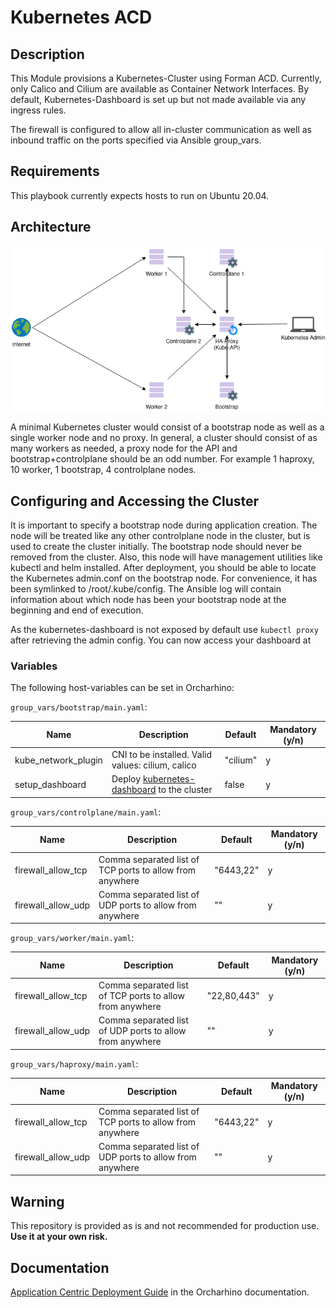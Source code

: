 # Kubernetes ACD

## Description

This Module provisions a Kubernetes-Cluster using Forman ACD.
Currently, only Calico and Cilium are available as Container Network Interfaces.
By default, Kubernetes-Dashboard is set up but not made available via any ingress rules.

The firewall is configured to allow all in-cluster communication as well as inbound traffic on the ports specified via Ansible group_vars.

## Requirements

This playbook currently expects hosts to run on Ubuntu 20.04.

## Architecture
![](./architecture.png)

A minimal Kubernetes cluster would consist of a bootstrap node as well as a single worker node and no proxy.
In general, a cluster should consist of as many workers as needed, a proxy node for the API and bootstrap+controlplane
should be an odd number. For example 1 haproxy, 10 worker, 1 bootstrap, 4 controlplane nodes.


## Configuring and Accessing the Cluster
It is important to specify a bootstrap node during application creation.
The node will be treated like any other controlplane node in the cluster, but is used to create the cluster initially.
The bootstrap node should never be removed from the cluster.
Also, this node will have management utilities like kubectl and helm installed.
After deployment, you should be able to locate the Kubernetes admin.conf on the bootstrap node.
For convenience, it has been symlinked to /root/.kube/config.
The Ansible log will contain information about which node has been your bootstrap node at the beginning and end of execution.

As the kubernetes-dashboard is not exposed by default use `kubectl proxy` after retrieving the admin config.
You can now access your dashboard at
[](http://localhost:8001/api/v1/namespaces/kubernetes-dashboard/services/https:kubernetes-dashboard:/proxy/)

### Variables

The following host-variables can be set in Orcharhino:

`group_vars/bootstrap/main.yaml`:

| Name | Description | Default | Mandatory (y/n) |
| ---- | ----------- | ------- | --------------- |
| kube_network_plugin | CNI to be installed. Valid values: cilium, calico | "cilium" | y |
| setup_dashboard | Deploy [kubernetes-dashboard](https://github.com/kubernetes/dashboard) to the cluster | false | y |


`group_vars/controlplane/main.yaml`:

| Name | Description | Default | Mandatory (y/n) |
| ---- | ----------- | ------- | --------------- |
| firewall_allow_tcp | Comma separated list of TCP ports to allow from anywhere | "6443,22" | y |
| firewall_allow_udp | Comma separated list of UDP ports to allow from anywhere | "" | y |

`group_vars/worker/main.yaml`:

| Name | Description | Default | Mandatory (y/n) |
| ---- | ----------- | ------- | --------------- |
| firewall_allow_tcp | Comma separated list of TCP ports to allow from anywhere | "22,80,443" | y |
| firewall_allow_udp | Comma separated list of UDP ports to allow from anywhere | "" | y |

`group_vars/haproxy/main.yaml`:

| Name | Description | Default | Mandatory (y/n) |
| ---- | ----------- | ------- | --------------- |
| firewall_allow_tcp | Comma separated list of TCP ports to allow from anywhere | "6443,22" | y |
| firewall_allow_udp | Comma separated list of UDP ports to allow from anywhere | "" | y |

## Warning

This repository is provided as is and not recommended for production use. **Use it at your own risk.**

## Documentation

[Application Centric Deployment Guide](https://docs.orcharhino.com/or/docs/sources/guides/application_centric_deployment.html)
in the Orcharhino documentation.
